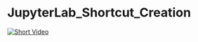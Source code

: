 # JupyterLab_Shortcut_Creation

<!---(![Short Video](https://youtu.be/z4rUOiE7YNY)) -->
[![Short Video](http://img.youtube.com/vi/z4rUOiE7YNY/0.jpg)](http://www.youtube.com/watch?v=z4rUOiE7YNY "How to Create a Jupyter Lab Shortcut")
